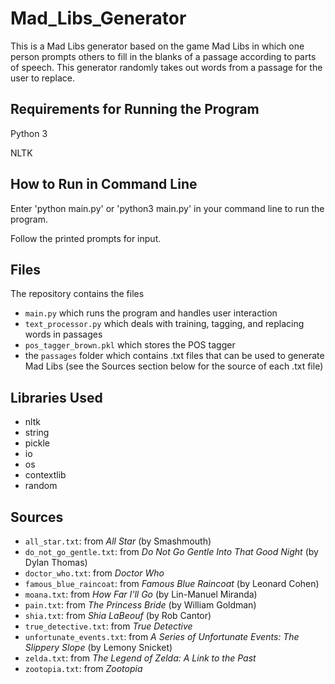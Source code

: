 # Mad_Libs_Generator

This is a Mad Libs generator based on the game Mad Libs in which one person prompts others to fill in the blanks of a
passage according to parts of speech. This generator randomly takes out words from a passage for the user to replace.

## Requirements for Running the Program
Python 3

NLTK

## How to Run in Command Line
Enter 'python main.py' or 'python3 main.py' in your command line to run the program.

Follow the printed prompts for input.


## Files
The repository contains the files
* `main.py` which runs the program and handles user interaction
* `text_processor.py` which deals with training, tagging, and replacing words in passages
* `pos_tagger_brown.pkl` which stores the POS tagger
* the `passages` folder which contains .txt files that can be used to generate Mad Libs
(see the Sources section below for the source of each .txt file)


## Libraries Used
* nltk
* string
* pickle
* io
* os
* contextlib
* random

## Sources
* `all_star.txt`: from *All Star* (by Smashmouth)
* `do_not_go_gentle.txt`: from *Do Not Go Gentle Into That Good Night* (by Dylan Thomas)
* `doctor_who.txt`: from *Doctor Who*
* `famous_blue_raincoat`: from *Famous Blue Raincoat* (by Leonard Cohen)
* `moana.txt`: from *How Far I'll Go* (by Lin-Manuel Miranda)
* `pain.txt`: from *The Princess Bride* (by William Goldman)
* `shia.txt`: from *Shia LaBeouf* (by Rob Cantor)
* `true_detective.txt`: from *True Detective*
* `unfortunate_events.txt`: from *A Series of Unfortunate Events: The Slippery Slope* (by Lemony Snicket)
* `zelda.txt`: from *The Legend of Zelda: A Link to the Past*
* `zootopia.txt`: from *Zootopia*
